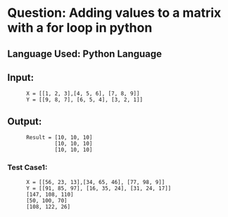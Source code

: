 # Question:  Adding values to a matrix with a for loop in python
## Language Used: Python Language
## Input: 
          X = [[1, 2, 3],[4, 5, 6], [7, 8, 9]]
          Y = [[9, 8, 7], [6, 5, 4], [3, 2, 1]]
## Output: 
          Result = [10, 10, 10]
                   [10, 10, 10]
                   [10, 10, 10]
### Test Case1:
          X = [[56, 23, 13],[34, 65, 46], [77, 98, 9]]
          Y = [[91, 85, 97], [16, 35, 24], [31, 24, 17]]
          [147, 108, 110]
          [50, 100, 70]
          [108, 122, 26]
